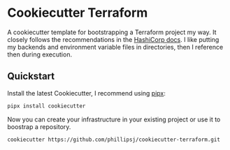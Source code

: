 # Cookiecutter Terraform

A cookiecutter template for bootstrapping a Terraform project my way. It closely follows the recommendations in the
[HashiCorp docs](https://developer.hashicorp.com/terraform/language/style#file-names). I like putting my backends and
environment variable files in directories, then I reference then during execution. 

## Quickstart

Install the latest Cookiecutter, I recommend using [pipx](https://github.com/pypa/pipx):

```bash
pipx install cookiecutter
```

Now you can create your infrastructure in your existing project or use it to boostrap a repository.

```bash
cookiecutter https://github.com/phillipsj/cookiecutter-terraform.git
```
